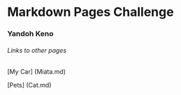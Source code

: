 # Markdown Pages Challenge
### Yandoh Keno
###### Links to other pages
[My Car] (Miata.md)

[Pets] (Cat.md)
